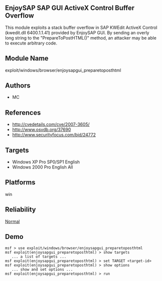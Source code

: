 ## EnjoySAP SAP GUI ActiveX Control Buffer Overflow

This module exploits a stack buffer overflow in SAP KWEdit 
ActiveX Control (kwedit.dll 6400.1.1.41) provided by 
EnjoySAP GUI. By sending an overly long string to the 
"PrepareToPostHTML()" method, an attacker may be able to 
execute arbitrary code.


## Module Name
exploit/windows/browser/enjoysapgui_preparetoposthtml

## Authors
* MC


## References
* http://cvedetails.com/cve/2007-3605/
* http://www.osvdb.org/37690
* http://www.securityfocus.com/bid/24772



## Targets
* Windows XP Pro SP0/SP1 English
* Windows 2000 Pro English All


## Platforms
win

## Reliability
[Normal](https://github.com/rapid7/metasploit-framework/wiki/Exploit-Ranking)

## Demo

```
msf > use exploit/windows/browser/enjoysapgui_preparetoposthtml
msf exploit(enjoysapgui_preparetoposthtml) > show targets
   ... a list of targets ...
msf exploit(enjoysapgui_preparetoposthtml) > set TARGET <target-id>
msf exploit(enjoysapgui_preparetoposthtml) > show options
   ... show and set options ...
msf exploit(enjoysapgui_preparetoposthtml) > run
```
    
    